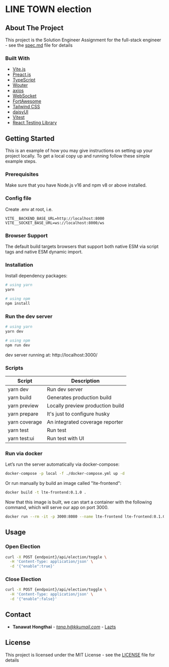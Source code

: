 # LINE TOWN election

<!-- ABOUT THE PROJECT -->
## About The Project

This project is the Solution Engineer Assignment for the full-stack engineer - see the [spec.md](spec.md) file for details

### Built With

* [Vite.js](https://vitejs.dev/)
* [Preact.js](https://preactjs.com/)
* [TypeScript](https://www.typescriptlang.org/)
* [Wouter](https://github.com/molefrog/wouter)
* [axios](https://axios-http.com/)
* [WebSocket](https://github.com/theturtle32/WebSocket-Node)
* [FortAwesome](https://fortawesome.com/)
* [Tailwind CSS](https://tailwindcss.com/)
* [daisyUI](https://daisyui.com/)
* [Vitest](https://vitest.dev/)
* [React Testing Library](https://testing-library.com/)

<!-- GETTING STARTED -->
## Getting Started

This is an example of how you may give instructions on setting up your project locally.
To get a local copy up and running follow these simple example steps.

### Prerequisites

Make sure that you have Node.js v16 and npm v8 or above installed.

### Config file
Create .env at root, i.e.

```
VITE__BACKEND_BASE_URL=http://localhost:8000
VITE__SOCKET_BASE_URL=ws://localhost:8000/ws
```

### Browser Support

The default build targets browsers that support both native ESM via script tags and native ESM dynamic import.

### Installation

Install dependency packages:
```sh
# using yarn
yarn

# using npm
npm install
```

### Run the dev server

```sh
# using yarn
yarn dev

# using npm
npm run dev
```
dev server running at: http://localhost:3000/

### Scripts

| Script        | Description                      |
| ------------- | -------------------------------- |
| yarn dev      | Run dev server                   |
| yarn build    | Generates production build       |
| yarn preview  | Locally preview production build |
| yarn prepare  | It's just to configure husky     |
| yarn coverage | An integrated coverage reporter  |
| yarn test     | Run test                         |
| yarn test:ui  | Run test with UI                 |

### Run via docker
Let’s run the server automatically via docker-compose:

```sh
docker-compose -p local -f ./docker-compose.yml up -d
```

Or run manually by build an image called "lte-frontend":

```sh
docker build -t lte-frontend:0.1.0 .
```

Now that this image is built, we can start a container with the following command, which will serve our app on port 3000.

```sh
docker run --rm -it -p 3000:8080 --name lte-frontend lte-frontend:0.1.0 
```

<!-- USAGE -->
## Usage

### Open Election
```sh
curl -X POST {endpoint}/api/election/toggle \
  -H 'Content-Type: application/json' \
  -d '{"enable":true}'
```

### Close Election
```sh
curl -X POST {endpoint}/api/election/toggle \
  -H 'Content-Type: application/json' \
  -d '{"enable":false}'
```

<!-- CONTACT -->
## Contact

* **Tanawat Hongthai** - *tana.h@kkumail.com* - [Lazts](https://lazts.com)

<!-- LICENSE -->
## License

This project is licensed under the MIT License - see the [LICENSE](LICENSE) file for details
